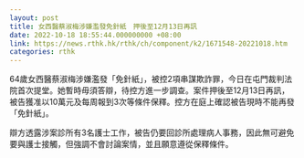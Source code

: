 ```yaml
---
layout: post
title: 女西醫蔡淑梅涉嫌濫發免針紙　押後至12月13日再訊
date: 2022-10-18 18:55:44.000000000 +08:00
link: https://news.rthk.hk/rthk/ch/component/k2/1671548-20221018.htm
categories: rthk
---
```


64歲女西醫蔡淑梅涉嫌濫發「免針紙」，被控2項串謀欺詐罪，今日在屯門裁判法院首次提堂。她暫時毋須答辯，待控方進一步調查。案件押後至12月13日再訊，被告獲准以10萬元及每周報到3次等條件保釋。控方在庭上確認被告現時不能再發「免針紙」。

辯方透露涉案診所有3名護士工作，被告仍要回診所處理病人事務，因此無可避免要與護士接觸，但強調不會討論案情，並且願意遵從保釋條件。
